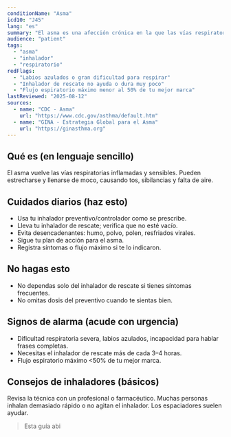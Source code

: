 ```yaml
---
conditionName: "Asma"
icd10: "J45"
lang: "es"
summary: "El asma es una afección crónica en la que las vías respiratorias, inflamadas y sensibles, se estrechan y dificultan la respiración."
audience: "patient"
tags:
  - "asma"
  - "inhalador"
  - "respiratorio"
redFlags:
  - "Labios azulados o gran dificultad para respirar"
  - "Inhalador de rescate no ayuda o dura muy poco"
  - "Flujo espiratorio máximo menor al 50% de tu mejor marca"
lastReviewed: "2025-08-12"
sources:
  - name: "CDC - Asma"
    url: "https://www.cdc.gov/asthma/default.htm"
  - name: "GINA - Estrategia Global para el Asma"
    url: "https://ginasthma.org"
---
```


## Qué es (en lenguaje sencillo)
El asma vuelve las vías respiratorias inflamadas y sensibles. Pueden estrecharse y llenarse de moco, causando tos, sibilancias y falta de aire.

## Cuidados diarios (haz esto)
- Usa tu inhalador preventivo/controlador como se prescribe.
- Lleva tu inhalador de rescate; verifica que no esté vacío.
- Evita desencadenantes: humo, polvo, polen, resfriados virales.
- Sigue tu plan de acción para el asma.
- Registra síntomas o flujo máximo si te lo indicaron.

## No hagas esto
- No dependas solo del inhalador de rescate si tienes síntomas frecuentes.
- No omitas dosis del preventivo cuando te sientas bien.

## Signos de alarma (acude con urgencia)
- Dificultad respiratoria severa, labios azulados, incapacidad para hablar frases completas.
- Necesitas el inhalador de rescate más de cada 3–4 horas.
- Flujo espiratorio máximo <50% de tu mejor marca.

## Consejos de inhaladores (básicos)
Revisa la técnica con un profesional o farmacéutico. Muchas personas inhalan demasiado rápido o no agitan el inhalador. Los espaciadores suelen ayudar.

> Esta guía abi
